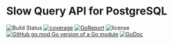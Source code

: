 # Slow Query API for PostgreSQL

![Build Status](https://github.com/vbetsun/slow-query-api/workflows/CI/badge.svg)
[![coverage](https://codecov.io/gh/vbetsun/slow-query-api/branch/master/graph/badge.svg)](https://codecov.io/gh/vbetsun/slow-query-api)
[![GoReport](https://goreportcard.com/badge/github.com/vbetsun/slow-query-api)](https://goreportcard.com/report/github.com/vbetsun/slow-query-api)
![license](https://img.shields.io/github/license/vbetsun/slow-query-api)
[![GitHub go.mod Go version of a Go module](https://img.shields.io/github/go-mod/go-version/vbetsun/slow-query-api.svg)](https://github.com/vbetsun/slow-query-api)
[![GoDoc](https://pkg.go.dev/badge/github.com/vbetsun/slow-query-api)](https://pkg.go.dev/github.com/vbetsun/slow-query-api)
